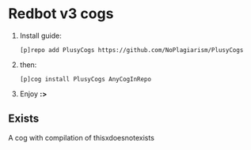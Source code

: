 # Redbot v3 cogs 


1. Install guide:

    `[p]repo add PlusyCogs https://github.com/NoPlagiarism/PlusyCogs`

2.  then:

    `[p]cog install PlusyCogs AnyCogInRepo`

3. Enjoy **:>**


## Exists
A cog with compilation of thisxdoesnotexists